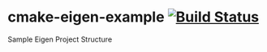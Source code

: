# cmake-eigen-example [![Build Status](https://travis-ci.org/zouzias/cmake-eigen-example.svg?branch=master)](https://travis-ci.org/zouzias/cmake-eigen-example)
Sample Eigen Project Structure
